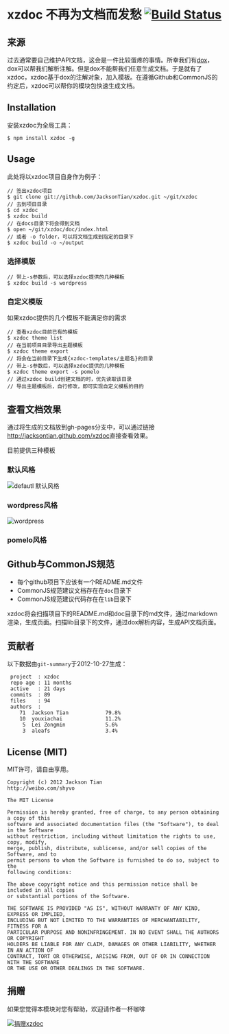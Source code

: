 xzdoc 不再为文档而发愁 [![Build Status](https://secure.travis-ci.org/JacksonTian/xzdoc.png?branch=master)](http://travis-ci.org/JacksonTian/xzdoc)
======================
## 来源
过去通常要自己维护API文档，这会是一件比较蛋疼的事情。所幸我们有[dox](https://github.com/visionmedia/dox)，dox可以帮我们解析注解。但是dox不能帮我们任意生成文档。于是就有了xzdoc，xzdoc基于dox的注解对象，加入模板。在遵循Github和CommonJS的约定后，xzdoc可以帮你的模块包快速生成文档。

## Installation
安装xzdoc为全局工具：

```
$ npm install xzdoc -g
```
## Usage

此处将以xzdoc项目自身作为例子：

```
// 签出xzdoc项目
$ git clone git://github.com/JacksonTian/xzdoc.git ~/git/xzdoc
// 去到项目目录
$ cd xzdoc
$ xzdoc build
// 在docs目录下将会得到文档
$ open ~/git/xzdoc/doc/index.html
// 或者 -o folder，可以将文档生成到指定的目录下
$ xzdoc build -o ~/output
```

### 选择模版

```
// 带上-s参数后，可以选择xzdoc提供的几种模板
$ xzdoc build -s wordpress
```

### 自定义模版
如果xzdoc提供的几个模板不能满足你的需求

```
// 查看xzdoc目前已有的模板
$ xzdoc theme list
// 在当前项目目录导出主题模板
$ xzdoc theme export
// 将会在当前目录下生成{xzdoc-templates/主题名}的目录
// 带上-s参数后，可以选择xzdoc提供的几种模板
$ xzdoc theme export -s pomelo
// 通过xzdoc build创建文档的时，优先读取该目录
// 导出主题模板后，自行修改，即可实现自定义模板的目的
```
## 查看文档效果
通过将生成的文档放到gh-pages分支中，可以通过链接<http://jacksontian.github.com/xzdoc>直接查看效果。

目前提供三种模板

### 默认风格
![defautl 默认风格](https://raw.github.com/JacksonTian/xzdoc/master/doc/default_style.png)

### wordpress风格
![wordpress](https://raw.github.com/JacksonTian/xzdoc/master/doc/wordpress_style.png)

### pomelo风格

## Github与CommonJS规范
- 每个github项目下应该有一个README.md文件
- CommonJS规范建议文档存在在`doc`目录下
- CommonJS规范建议代码存在在`lib`目录下

xzdoc将会扫描项目下的README.md和doc目录下的md文件，通过markdown渲染，生成页面。扫描lib目录下的文件，通过dox解析内容，生成API文档页面。

## 贡献者

以下数据由`git-summary`于2012-10-27生成：

```
 project  : xzdoc
 repo age : 11 months
 active   : 21 days
 commits  : 89
 files    : 94
 authors  : 
    71  Jackson Tian            79.8%
    10  youxiachai              11.2%
     5  Lei Zongmin             5.6%
     3  aleafs                  3.4%

```

## License (MIT)
MIT许可，请自由享用。

```
Copyright (c) 2012 Jackson Tian
http://weibo.com/shyvo

The MIT License

Permission is hereby granted, free of charge, to any person obtaining a copy of this
software and associated documentation files (the "Software"), to deal in the Software
without restriction, including without limitation the rights to use, copy, modify,
merge, publish, distribute, sublicense, and/or sell copies of the Software, and to
permit persons to whom the Software is furnished to do so, subject to the
following conditions:

The above copyright notice and this permission notice shall be included in all copies
or substantial portions of the Software.

THE SOFTWARE IS PROVIDED "AS IS", WITHOUT WARRANTY OF ANY KIND, EXPRESS OR IMPLIED,
INCLUDING BUT NOT LIMITED TO THE WARRANTIES OF MERCHANTABILITY, FITNESS FOR A
PARTICULAR PURPOSE AND NONINFRINGEMENT. IN NO EVENT SHALL THE AUTHORS OR COPYRIGHT
HOLDERS BE LIABLE FOR ANY CLAIM, DAMAGES OR OTHER LIABILITY, WHETHER IN AN ACTION OF
CONTRACT, TORT OR OTHERWISE, ARISING FROM, OUT OF OR IN CONNECTION WITH THE SOFTWARE
OR THE USE OR OTHER DEALINGS IN THE SOFTWARE.
```

## 捐赠
如果您觉得本模块对您有帮助，欢迎请作者一杯咖啡

[![捐赠xzdoc](https://img.alipay.com/sys/personalprod/style/mc/btn-index.png)](https://me.alipay.com/jacksontian)
